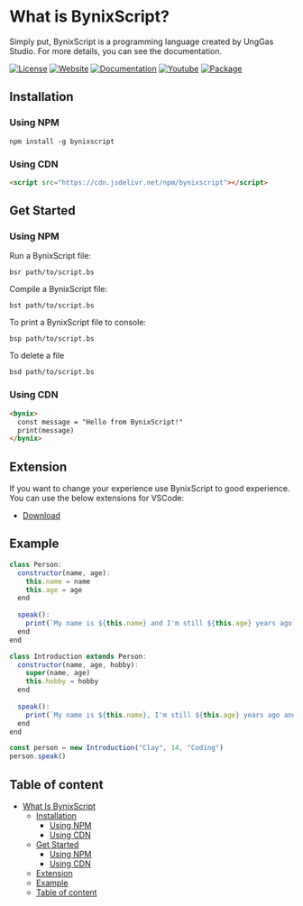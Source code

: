 # What is BynixScript?
Simply put, BynixScript is a programming language created by UngGas Studio. For more details, you can see the documentation.

[![License](https://img.shields.io/badge/license-MIT-green)](LICENSE)
[![Website](https://img.shields.io/badge/official-website-blue)](https://unggasstudio.github.io/bynixscript/)
[![Documentation](https://img.shields.io/badge/Documentation-8A2BE2)](docs/markdown/documentation.md)
[![Youtube](https://img.shields.io/badge/YouTube-Channel-orange)](https://youtube.com/@unggas-studio?si=rwzB7AXjr-jCqg_J)
[![Package](https://img.shields.io/npm/dw/bynixscript)](https://www.npmjs.com/package/bynixscript?activeTab=readme)

## Installation
### Using NPM <a name="using-npm-installation"></a>
```
npm install -g bynixscript
```
### Using CDN <a name="using-cdn-installation"></a>
```html
<script src="https://cdn.jsdelivr.net/npm/bynixscript"></script>
```
## Get Started
### Using NPM <a name="using-npm-get-started"></a>
Run a BynixScript file:
```
bsr path/to/script.bs
```
Compile a BynixScript file:
```
bst path/to/script.bs
```
To print a BynixScript file to console:
```
bsp path/to/script.bs
```
To delete a file
```
bsd path/to/script.bs
```
### Using CDN <a name="using-cdn-get-started"></a>
```html
<bynix>
  const message = "Hello from BynixScript!"
  print(message)
</bynix>
```
## Extension
If you want to change your experience use BynixScript to good experience. You can use the below extensions for VSCode:
- [Download](https://github.com/UngGasStudio/BynixScript-Extension)
## Example
```javascript
class Person:
  constructor(name, age):
    this.name = name
    this.age = age
  end
  
  speak():
    print(`My name is ${this.name} and I'm still ${this.age} years ago`)
  end
end

class Introduction extends Person:
  constructor(name, age, hobby):
    super(name, age)
    this.hobby = hobby
  end
  
  speak():
    print(`My name is ${this.name}, I'm still ${this.age} years ago and I like ${this.hobby}`)
  end
end

const person = new Introduction("Clay", 14, "Coding")
person.speak()
```
## Table of content
- [What Is BynixScript](#What-Is-BynixScript)
  - [Installation](#Installation)
      - [Using NPM](#using-npm-installation)
      - [Using CDN](#using-cdn-installation)
  - [Get Started](#Get-Started)
      - [Using NPM](#using-npm-get-started)
      - [Using CDN](#using-cdn-get-started)
  - [Extension](#Extension)
  - [Example](#Example)
  - [Table of content](#Table-of-content)
  
